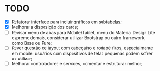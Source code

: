 TODO
====
- [x] Refatorar interface para incluir gráficos em subtabelas;
- [x] Melhorar a disposição dos cards;
- [ ] Revisar menu de abas para Mobile/Tablet, menu do Material Design Lite espreme demais, considerar utilizar Bootstrap ou outro framework, como Base ou Pure;
- [ ] Rever questão de layout com cabeçalho e rodapé fixos, especialmente em mobile: usuários com dispositivos de telas pequenas podem sofrer ao utilizar;
- [ ] Melhorar controladores e services, comentar e estruturar melhor;